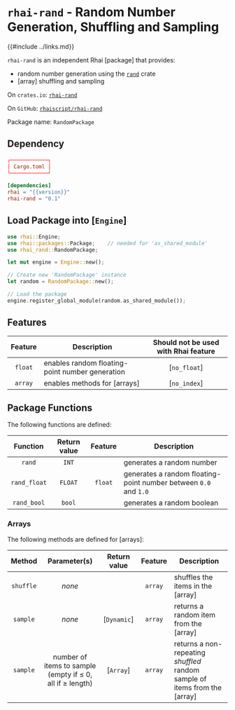`rhai-rand` - Random Number Generation, Shuffling and Sampling
============================================================

{{#include ../links.md}}

`rhai-rand` is an independent Rhai [package] that provides:

* random number generation using the [`rand`](https://crates.io/crates/rand) crate
* [array] shuffling and sampling

On `crates.io`: [`rhai-rand`](https://crates.io/crates/rhai-rand)

On `GitHub`: [`rhaiscript/rhai-rand`](https://github.com/rhaiscript/rhai-rand)

Package name: `RandomPackage`


Dependency
----------

```toml
┌────────────┐
│ Cargo.toml │
└────────────┘

[dependencies]
rhai = "{{version}}"
rhai-rand = "0.1"
```


Load Package into [`Engine`]
---------------------------

```rust no_run
use rhai::Engine;
use rhai::packages::Package;    // needed for 'as_shared_module'
use rhai_rand::RandomPackage;

let mut engine = Engine::new();

// Create new 'RandomPackage' instance
let random = RandomPackage::new();

// Load the package
engine.register_global_module(random.as_shared_module());
```


Features
--------

| Feature | Description                                     | Should not be used with Rhai feature |
| :-----: | ----------------------------------------------- | :----------------------------------: |
| `float` | enables random floating-point number generation |             [`no_float`]             |
| `array` | enables methods for [arrays]                    |             [`no_index`]             |


Package Functions
-----------------

The following functions are defined:

|   Function   | Return value | Feature | Description                                                      |
| :----------: | :----------: | :-----: | ---------------------------------------------------------------- |
|    `rand`    |    `INT`     |         | generates a random number                                        |
| `rand_float` |   `FLOAT`    | `float` | generates a random floating-point number between `0.0` and `1.0` |
| `rand_bool`  |    `bool`    |         | generates a random boolean                                       |


### Arrays

The following methods are defined for [arrays]:

|  Method   |                       Parameter(s)                        | Return value | Feature | Description                                                                |
| :-------: | :-------------------------------------------------------: | :----------: | :-----: | -------------------------------------------------------------------------- |
| `shuffle` |                          _none_                           |              | `array` | shuffles the items in the [array]                                          |
| `sample`  |                          _none_                           | [`Dynamic`]  | `array` | returns a random item from the [array]                                     |
| `sample`  | number of items to sample (empty if ≤ 0, all if ≥ length) |  [`Array`]   | `array` | returns a non-repeating _shuffled_ random sample of items from the [array] |
